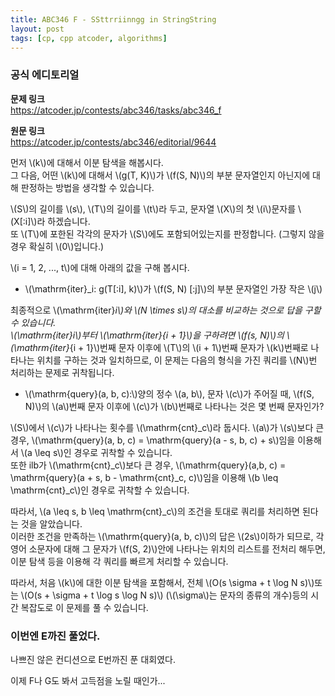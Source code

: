 ```yaml
---
title: ABC346 F - SSttrriinngg in StringString
layout: post
tags: [cp, cpp atcoder, algorithms]
---
```

### 공식 에디토리얼

**문제 링크**  
<https://atcoder.jp/contests/abc346/tasks/abc346_f>

**원문 링크**  
<https://atcoder.jp/contests/abc346/editorial/9644>

먼저 \\(k\\)에 대해서 이분 탐색을 해봅시다.  
그 다음, 어떤 \\(k\\)에 대해서 \\(g(T, K)\\)가 \\(f(S, N)\\)의 부분 문자열인지 아닌지에 대해 판정하는 방법을 생각할 수 있습니다.

\\(S\\)의 길이를 \\(s\\), \\(T\\)의 길이를 \\(t\\)라 두고, 문자열 \\(X\\)의 첫 \\(i\\)문자를 \\(X[:i]\\)라 하겠습니다.  
또 \\(T\\)에 포한된 각각의 문자가 \\(S\\)에도 포함되어있는지를 판정합니다. (그렇지 않을 경우 확실히 \\(0\\)입니다.)

\\(i = 1, 2, ..., t\\)에 대해 아래의 값을 구해 봅시다.

- \\(\mathrm{iter}_i: g(T[:i], k)\\)가 \\(f(S, N) [:j]\\)의 부분 문자열인 가장 작은 \\(j\\)

최종적으로 \\(\mathrm{iter}_i\\)와 \\(N \times s\\)의 대소를 비교하는 것으로 답을 구할 수 있습니다.  
\\(\mathrm{iter}_i\\)부터 \\(\mathrm{iter}_{i + 1}\\)을 구하려면 \\(f(s, N)\\)의 \\(\mathrm{iter}_{i + 1}\\)번째 문자 이후에 \\(T\\)의 \\(i + 1\\)번째 문자가 \\(k\\)번째로 나타나는 위치를 구하는 것과 일치하므로, 이 문제는 다음의 형식을 가진 쿼리를 \\(N\\)번 처리하는 문제로 귀착됩니다.

- \\(\mathrm{query}(a, b, c):\\)양의 정수 \\(a, b\\), 문자 \\(c\\)가 주어질 때, \\(f(S, N)\\)의 \\(a\\)번째 문자 이후에 \\(c\\)가 \\(b\\)번째로 나타나는 것은 몇 번째 문자인가?

\\(S\\)에서 \\(c\\)가 나타나는 횟수를 \\(\mathrm{cnt}_c\\)라 둡시다. \\(a\\)가 \\(s\\)보다 큰 경우, \\(\mathrm{query}(a, b, c) = \mathrm{query}(a - s, b, c) + s\\)임을 이용해서 \\(a \leq s\\)인 경우로 귀착할 수 있습니다.  
또한 ilb가 \\(\mathrm{cnt}_c\\)보다 큰 경우, \\(\mathrm{query}(a,b, c) = \mathrm{query}(a + s, b - \mathrm{cnt}_c, c)\\)임을 이용해 \\(b \leq \mathrm{cnt}_c\\)인 경우로 귀착할 수 있습니다.

따라서, \\(a \leq s, b \leq \mathrm{cnt}_c\\)의 조건을 토대로 쿼리를 처리하면 된다는 것을 알았습니다.  
이러한 조건을 만족하는 \\(\mathrm{query}(a, b, c)\\)의 답은 \\(2s\\)이하가 되므로, 각 영어 소문자에 대해 그 문자가 \\(f(S, 2)\\)안에 나타나는 위치의 리스트를 전처리 해두면, 이분 탐색 등을 이용해 각 쿼리를 빠르게 처리할 수 있습니다.

따라서, 처음 \\(k\\)에 대한 이분 탐색을 포함해서, 전체 \\(O(s \sigma + t \log N s)\\)또는 \\(O(s + \sigma + t \log s \log N s)\\) (\\(\sigma\\)는 문자의 종류의 개수)등의 시간 복잡도로 이 문제를 풀 수 있습니다.

### 이번엔 E까진 풀었다.

나쁘진 않은 컨디션으로 E번까진 푼 대회였다.

이제 F나 G도 봐서 고득점을 노릴 때인가...